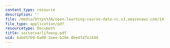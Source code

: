 ```yaml
---
content_type: resource
description: ''
file: /media/https%3A/open-learning-course-data-rc.s3.amazonaws.com/14-472-public-economics-ii-spring-2004/6abd5f690a002eeeb10e8be4fd7e144d_socsecvarlifeexp.pdf
file_type: application/pdf
resourcetype: Document
title: socsecvarlifeexp.pdf
uid: 6abd5f69-0a00-2eee-b10e-8be4fd7e144d
---
```

